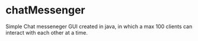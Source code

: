 # chatMessenger
Simple Chat messeneger GUI created in java, in which a max 100 clients can interact with each other at a time.
